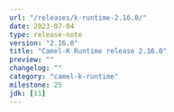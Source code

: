 ```yaml
---
url: "/releases/k-runtime-2.16.0/"
date: 2023-07-04
type: release-note
version: "2.16.0"
title: "Camel-K Runtime release 2.16.0"
preview: ""
changelog: ""
category: "camel-k-runtime"
milestone: 25
jdk: [11]
---
```

